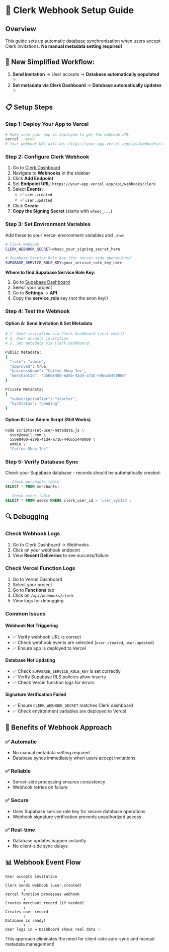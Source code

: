 # 🔗 Clerk Webhook Setup Guide

## Overview
This guide sets up automatic database synchronization when users accept Clerk invitations. **No manual metadata setting required!**

## 🚀 **New Simplified Workflow:**
1. **Send invitation** → User accepts → **Database automatically populated** ✨
2. **Set metadata via Clerk Dashboard** → **Database automatically updates** ✨

## 📋 Setup Steps

### Step 1: Deploy Your App to Vercel
```bash
# Make sure your app is deployed to get the webhook URL
vercel --prod
# Your webhook URL will be: https://your-app.vercel.app/api/webhooks/clerk
```

### Step 2: Configure Clerk Webhook
1. Go to [Clerk Dashboard](https://dashboard.clerk.com)
2. Navigate to **Webhooks** in the sidebar
3. Click **Add Endpoint**
4. Set **Endpoint URL**: `https://your-app.vercel.app/api/webhooks/clerk`
5. Select **Events**:
   - ✅ `user.created`
   - ✅ `user.updated`
6. Click **Create**
7. **Copy the Signing Secret** (starts with `whsec_...`)

### Step 3: Set Environment Variables
Add these to your Vercel environment variables and `.env`:

```bash
# Clerk Webhook
CLERK_WEBHOOK_SECRET=whsec_your_signing_secret_here

# Supabase Service Role Key (for server-side operations)
SUPABASE_SERVICE_ROLE_KEY=your_service_role_key_here
```

**Where to find Supabase Service Role Key:**
1. Go to [Supabase Dashboard](https://supabase.com/dashboard)
2. Select your project
3. Go to **Settings** → **API**
4. Copy the **service_role** key (not the anon key!)

### Step 4: Test the Webhook

#### Option A: Send Invitation & Set Metadata
```bash
# 1. Send invitation via Clerk Dashboard (just email)
# 2. User accepts invitation
# 3. Set metadata via Clerk Dashboard:

Public Metadata:
{
  "role": "admin",
  "approved": true,
  "businessName": "Coffee Shop Inc",
  "merchantId": "550e8400-e29b-41d4-a716-446655440000"
}

Private Metadata:
{
  "subscriptionTier": "starter",
  "kycStatus": "pending"
}
```

#### Option B: Use Admin Script (Still Works)
```bash
node scripts/set-user-metadata.js \
  user@email.com \
  550e8400-e29b-41d4-a716-446655440000 \
  admin \
  "Coffee Shop Inc"
```

### Step 5: Verify Database Sync
Check your Supabase database - records should be automatically created:

```sql
-- Check merchants table
SELECT * FROM merchants;

-- Check users table  
SELECT * FROM users WHERE clerk_user_id = 'user_xyz123';
```

## 🔍 Debugging

### Check Webhook Logs
1. Go to Clerk Dashboard → Webhooks
2. Click on your webhook endpoint
3. View **Recent Deliveries** to see success/failure

### Check Vercel Function Logs
1. Go to Vercel Dashboard
2. Select your project
3. Go to **Functions** tab
4. Click on `/api/webhooks/clerk`
5. View logs for debugging

### Common Issues

#### Webhook Not Triggering
- ✅ Verify webhook URL is correct
- ✅ Check webhook events are selected (`user.created`, `user.updated`)
- ✅ Ensure app is deployed to Vercel

#### Database Not Updating
- ✅ Check `SUPABASE_SERVICE_ROLE_KEY` is set correctly
- ✅ Verify Supabase RLS policies allow inserts
- ✅ Check Vercel function logs for errors

#### Signature Verification Failed
- ✅ Ensure `CLERK_WEBHOOK_SECRET` matches Clerk dashboard
- ✅ Check environment variables are deployed to Vercel

## 🎉 Benefits of Webhook Approach

### ✅ **Automatic**
- No manual metadata setting required
- Database syncs immediately when users accept invitations

### ✅ **Reliable**
- Server-side processing ensures consistency
- Webhook retries on failure

### ✅ **Secure**
- Uses Supabase service role key for secure database operations
- Webhook signature verification prevents unauthorized access

### ✅ **Real-time**
- Database updates happen instantly
- No client-side sync delays

## 📊 Webhook Event Flow

```
User accepts invitation
        ↓
Clerk sends webhook (user.created)
        ↓
Vercel function processes webhook
        ↓
Creates merchant record (if needed)
        ↓
Creates user record
        ↓
Database is ready!
        ↓
User logs in → Dashboard shows real data ✨
```

This approach eliminates the need for client-side auto-sync and manual metadata management!
